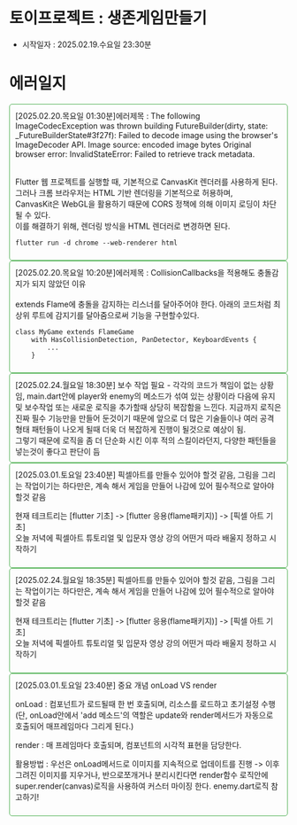 # 토이프로젝트 : 생존게임만들기
- 시작일자 : 2025.02.19.수요일 23:30분


# 에러일지
<div style="border: 1px solid #4CAF50; padding: 10px; border-radius: 5px;">
[2025.02.20.목요일 01:30분]에러제목 : The following ImageCodecException was thrown building FutureBuilder<void>(dirty, state:
_FutureBuilderState<void>#3f27f):
Failed to decode image using the browser's ImageDecoder API.
Image source: encoded image bytes
Original browser error: InvalidStateError: Failed to retrieve track metadata.
<br>
<br>


Flutter 웹 프로젝트를 실행할 때, 기본적으로 CanvasKit 렌더러를 사용하게 된다.  
그러나 크롬 브라우저는 HTML 기반 렌더링을 기본적으로 허용하며,  
CanvasKit은 WebGL을 활용하기 때문에 CORS 정책에 의해 이미지 로딩이 차단될 수 있다.
<br>
이를 해결하기 위해, 렌더링 방식을 HTML 렌더러로 변경하면 된다.
```
flutter run -d chrome --web-renderer html
```
</div>

<div style="border: 1px solid #4CAF50; padding: 10px; border-radius: 5px;">
[2025.02.20.목요일 10:20분]에러제목 : CollisionCallbacks을 적용해도 충돌감지가 되지 않았던 이유
<br>
<br>
extends Flame에 충돌을 감지하는 리스너를 달아주어야 한다.
아래의 코드처럼 최상위 루트에 감지기를 달아줌으로써 기능을 구현할수있다.

```
class MyGame extends FlameGame
    with HasCollisionDetection, PanDetector, KeyboardEvents {
        ...
    }

```

</div>


<div style="border: 1px solid #4CAF50; padding: 10px; border-radius: 5px;">
[2025.02.24.월요일 18:30분] 보수 작업 필요 - 각각의 코드가 책임이 없는 상황임, main.dart안에 player와 enemy의 메소드가 섞여 있는 상황이라 다음에 유지 및 보수작업 또는 새로운 로직을  추가할때 상당히 복잡함을 느낀다.
지금까지 로직은 진짜 필수 기능만을 만들어 둔것이기 때문에 앞으로 더 많은 기술들이나 
여러 공격 형태 패턴들이 나오게 될때 더욱 더 복잡하게 진행이 될것으로 예상이 됨.
<br/>
그렇기 때문에 로직을 좀 더 단순화 시킨 이후 적의 스킬이라던지, 다양한 패턴들을 넣는것이 좋다고 판단이 듬

</div>

<div style="border: 1px solid #4CAF50; padding: 10px; border-radius: 5px;">
[2025.03.01.토요일 23:40분] 픽셀아트를 만들수 있어야 할것 같음, 그림을 그리는 작업이기는 하다만은, 계속 해서 게임을 만들어 나감에 있어 필수적으로 알아야 할것 같음
<br/>

현재 테크트리는 [flutter 기초] -> [flutter 응용(flame패키지)] -> [픽셀 아트 기초]  
오늘 저녁에 픽셀아트 튜토리얼 및 입문자 영상 강의 어떤거 따라 배울지 정하고 시작하기
</div>

<div style="border: 1px solid #4CAF50; padding: 10px; border-radius: 5px;">
[2025.02.24.월요일 18:35분] 픽셀아트를 만들수 있어야 할것 같음, 그림을 그리는 작업이기는 하다만은, 계속 해서 게임을 만들어 나감에 있어 필수적으로 알아야 할것 같음
<br/>

현재 테크트리는 [flutter 기초] -> [flutter 응용(flame패키지)] -> [픽셀 아트 기초]  
오늘 저녁에 픽셀아트 튜토리얼 및 입문자 영상 강의 어떤거 따라 배울지 정하고 시작하기
</div>

<div style="border: 1px solid #4CAF50; padding: 10px; border-radius: 5px;">
[2025.03.01.토요일 23:40분] 중요 개념  onLoad VS render 

onLoad : 컴포넌트가 로드될때 한 번 호출되며, 리소스를 로드하고 초기설정 수행
</br>
(단, onLoad안에서 'add 메소드'의 역할은 update와 render메서드가 자동으로 호출되어 매프레임마다 그리게 된다.)

render : 매 프레임마다 호출되며, 컴포넌트의 시각적 표현을 담당한다.

활용방법 : 우선은 onLoad메서드로 이미지를 지속적으로 업데이트를 진행 -> 이후 그려진 이미지를 지우거나, 반으로쪼개거나 분리시킨다면 render함수 로직안에
super.render(canvas)로직을 사용하여 커스터 마이징 한다.
enemy.dart로직 참고하기!
</div>



